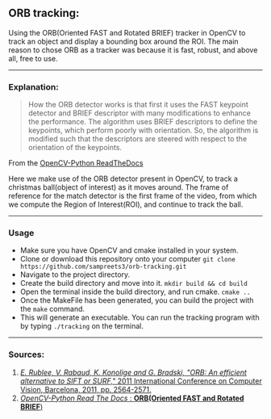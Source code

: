 ## ORB tracking:

Using the ORB(Oriented FAST and Rotated BRIEF) tracker in OpenCV to track an object and display a bounding box around the ROI. The main reason to chose ORB as a tracker was because it is fast, robust, and above all, free to use.

---

### Explanation:

>How the ORB detector works is that first it uses the FAST keypoint detector and BRIEF descriptor with many modifications to enhance the performance. The algorithm uses BRIEF descriptors to define the keypoints, which perform poorly with orientation. So, the algorithm is modified such that the descriptors are steered with respect to the orientation of the keypoints.

From the [OpenCV-Python ReadTheDocs](https://opencv-python-tutroals.readthedocs.io/en/latest/py_tutorials/py_feature2d/py_orb/py_orb.html)

Here we make use of the ORB detector present in OpenCV, to track a christmas ball(object of interest) as it moves around. The frame of reference for the match detector is the first frame of the video, from which we compute the Region of Interest(ROI), and continue to track the ball.

---

### Usage

  * Make sure you have OpenCV and cmake installed in your system.
  * Clone or download this repository onto your computer `git clone https://github.com/sampreets3/orb-tracking.git`
  * Navigate to the project directory.
  * Create the build directory and move into it. `mkdir build && cd build`
  * Open the terminal inside the build directory, and run cmake. `cmake ..`
  * Once the MakeFile has been generated, you can build the project with the `make` command.
  * This will generate an executable. You can run the tracking program with by typing `./tracking` on the terminal.

---

### Sources:

  1. [_E. Rublee, V. Rabaud, K. Konolige and G. Bradski, "ORB: An efficient alternative to SIFT or SURF,"_ 2011 International Conference on Computer Vision, Barcelona, 2011, pp. 2564-2571.](https://ieeexplore.ieee.org/document/6126544)
  2. [_OpenCV-Python Read The Docs_ : __ORB(Oriented FAST and Rotated BRIEF__)](https://opencv-python-tutroals.readthedocs.io/en/latest/py_tutorials/py_feature2d/py_orb/py_orb.html)

